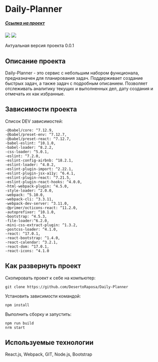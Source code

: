 # Daily-Planner

##### [Ссылка на проект](https://desertoraposa.github.io/Daily-Planner/)

![](https://badgen.net/badge/Version/0.1.0/green)
![](https://badgen.net/badge/license/MIT/blue)

Актуальная версия проекта 0.0.1

## Описание проекта

Daily-Planner - это сервис с небольшим набором функционала, предназначен для планирования задач. Поддерживает создание быстрых задач, а также задач с подробным описанием. Позволяет отслеживать аналитику текущих и выполненных дел, дату создания и отмечать их как избранные.

## Зависимости проекта

Список DEV зависимостей:

    -@babel/core: ^7.12.9,
    -@babel/preset-env: ^7.12.7,
    -@babel/preset-react: ^7.12.7,
    -babel-eslint: ^10.1.0,
    -babel-loader: ^8.2.2,
    -css-loader: ^5.0.1,
    -eslint: ^7.2.0,
    -eslint-config-airbnb: ^18.2.1,
    -eslint-loader: ^4.0.2,
    -eslint-plugin-import: ^2.22.1,
    -eslint-plugin-jsx-a11y: ^6.4.1,
    -eslint-plugin-react: ^7.21.5,
    -eslint-plugin-react-hooks: ^4.0.0,
    -html-webpack-plugin: ^4.5.0,
    -style-loader: ^2.0.0,
    -webpack: ^5.10.0,
    -webpack-cli: ^3.3.11,
    -webpack-dev-server: ^3.11.0,
    -@primer/octicons-react: ^11.2.0,
    -autoprefixer: ^10.1.0,
    -bootstrap: ^4.5.3,
    -file-loader:^6.2.0,
    -mini-css-extract-plugin: ^1.3.2,
    -postcss-loader: ^4.1.0,
    -react: ^17.0.1,
    -react-bootstrap: ^1.4.0,
    -react-calendar: ^3.2.1,
    -react-dom: ^17.0.1,
    -react-icons: ^4.1.0

## Как развернуть проект

Cкопировать проект к себе на компьютер: 

    git clone https://github.com/DesertoRaposa/Daily-Planner

Установить зависимости командой: 

    npm install

Выполнить сборку и запустить:
    
    npm run build
    nrm start

## Используемые технологии
React.js, Webpack, GIT, Node.js, Bootstrap


